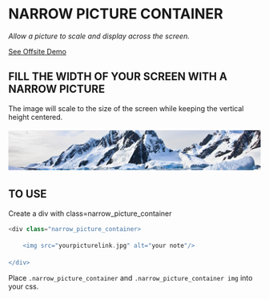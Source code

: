 # NARROW PICTURE CONTAINER

_Allow a picture to scale and display across the screen._

[See Offsite Demo](http://www.jeffdecola.com/my-php-containers/index.php?page=narrow_picture_container)

## FILL THE WIDTH OF YOUR SCREEN WITH A NARROW PICTURE

The image will scale to the size of the screen while keeping the
vertical height centered.

![IMAGE - narrow_picture_container - IMAGE](../docs/pics/narrow_picture_container.jpg)

## TO USE

Create a div with class=narrow_picture_container

```php
<div class="narrow_picture_container>

    <img src="yourpicturelink.jpg" alt="your note"/>

</div>
```

Place `.narrow_picture_container` and `.narrow_picture_container img` into your css.
